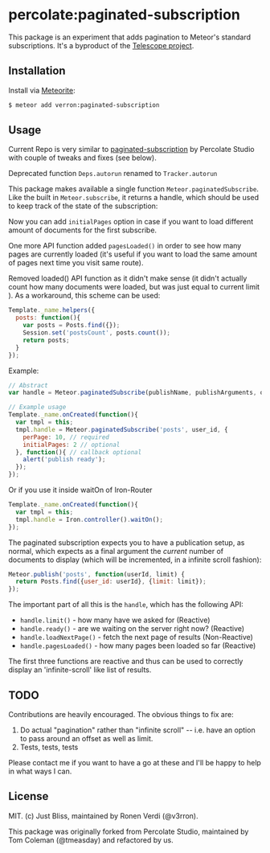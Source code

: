 # percolate:paginated-subscription

This package is an experiment that adds pagination to Meteor's standard subscriptions. It's a byproduct of the [Telescope project](http://telesc.pe).

## Installation

Install via  [Meteorite](https://github.com/oortcloud/meteorite/):


``` sh
$ meteor add verron:paginated-subscription
```

## Usage

Current Repo is very similar to [paginated-subscription](https://github.com/percolatestudio/paginated-subscription) by Percolate Studio with couple of tweaks and fixes (see below).

Deprecated function ``Deps.autorun`` renamed to ``Tracker.autorun``

This package makes available a single function `Meteor.paginatedSubscribe`. Like the built in `Meteor.subscribe`, it returns a handle, which should be used to keep track of the state of the subscription:

Now you can add ``initialPages`` option in case if you want to load different amount of documents for the first subscribe.

One more API function added ``pagesLoaded()`` in order to see how many pages are currently loaded (it's useful if you want to load the same amount of pages next time you visit same route).

Removed loaded() API function as it didn't make sense (it didn't actually count how many documents were loaded, but was just equal to current limit ).
As a workaround, this scheme can be used:
```js
Template._name.helpers({
  posts: function(){
    var posts = Posts.find({});
    Session.set('postsCount', posts.count());
    return posts;
  }
});
```

Example:

```js
// Abstract
var handle = Meteor.paginatedSubscribe(publishName, publishArguments, options, callback);
```
```js
// Example usage
Template._name.onCreated(function(){
  var tmpl = this;
  tmpl.handle = Meteor.paginatedSubscribe('posts', user_id, {
    perPage: 10, // required
    initialPages: 2 // optional
  }, function(){ // callback optional
    alert('publish ready');
  });
});
```
Or if you use it inside waitOn of Iron-Router
```js
Template._name.onCreated(function(){
  var tmpl = this;
  tmpl.handle = Iron.controller().waitOn();
});
```

The paginated subscription expects you to have a publication setup, as normal, which expects as a final argument the *current* number of documents to display (which will be incremented, in a infinite scroll fashion):

```js
Meteor.publish('posts', function(userId, limit) {
  return Posts.find({user_id: userId}, {limit: limit});
});
```

The important part of all this is the `handle`, which has the following API:

 - `handle.limit()` - how many have we asked for (Reactive)
 - `handle.ready()` - are we waiting on the server right now? (Reactive)
 - `handle.loadNextPage()` - fetch the next page of results (Non-Reactive)
 - `handle.pagesLoaded()` - how many pages been loaded so far (Reactive)

The first three functions are reactive and thus can be used to correctly display an 'infinite-scroll' like list of results.

## TODO

Contributions are heavily encouraged. The obvious things to fix are:

1. Do actual "pagination" rather than "infinite scroll" -- i.e. have an option to pass around an offset as well as limit.
2. Tests, tests, tests

Please contact me if you want to have a go at these and I'll be happy to help in what ways I can.

## License 
MIT. (c) Just Bliss, maintained by Ronen Verdi (@v3rron).

This package was originally forked from Percolate Studio, maintained by Tom Coleman (@tmeasday) and refactored by us.
